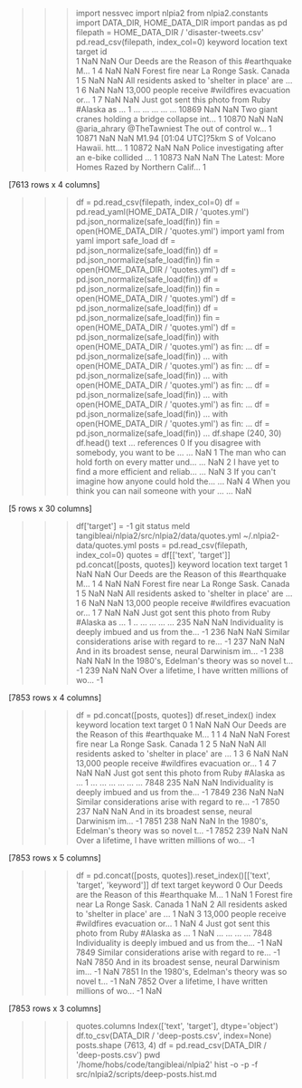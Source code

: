 >>> import nessvec
>>> import nlpia2
>>> from nlpia2.constants import DATA_DIR, HOME_DATA_DIR
>>> import pandas as pd
>>> filepath = HOME_DATA_DIR / 'disaster-tweets.csv'
>>> pd.read_csv(filepath, index_col=0)
      keyword location                                               text  target
id                                                                               
1         NaN      NaN  Our Deeds are the Reason of this #earthquake M...       1
4         NaN      NaN             Forest fire near La Ronge Sask. Canada       1
5         NaN      NaN  All residents asked to 'shelter in place' are ...       1
6         NaN      NaN  13,000 people receive #wildfires evacuation or...       1
7         NaN      NaN  Just got sent this photo from Ruby #Alaska as ...       1
...       ...      ...                                                ...     ...
10869     NaN      NaN  Two giant cranes holding a bridge collapse int...       1
10870     NaN      NaN  @aria_ahrary @TheTawniest The out of control w...       1
10871     NaN      NaN  M1.94 [01:04 UTC]?5km S of Volcano Hawaii. htt...       1
10872     NaN      NaN  Police investigating after an e-bike collided ...       1
10873     NaN      NaN  The Latest: More Homes Razed by Northern Calif...       1

[7613 rows x 4 columns]
>>> df = pd.read_csv(filepath, index_col=0)
>>> df = pd.read_yaml(HOME_DATA_DIR / 'quotes.yml')
>>> pd.json_normalize(safe_load(fin))
>>> fin = open(HOME_DATA_DIR / 'quotes.yml')
>>> import yaml
>>> from yaml import safe_load
>>> df = pd.json_normalize(safe_load(fin))
>>> df = pd.json_normalize(safe_load(fin))
>>> fin = open(HOME_DATA_DIR / 'quotes.yml')
>>> df = pd.json_normalize(safe_load(fin))
>>> df = pd.json_normalize(safe_load(fin))
>>> fin = open(HOME_DATA_DIR / 'quotes.yml')
>>> df = pd.json_normalize(safe_load(fin))
>>> df = pd.json_normalize(safe_load(fin))
>>> fin = open(HOME_DATA_DIR / 'quotes.yml')
>>> df = pd.json_normalize(safe_load(fin))
>>> with open(HOME_DATA_DIR / 'quotes.yml') as fin:
...     df = pd.json_normalize(safe_load(fin))
...
>>> with open(HOME_DATA_DIR / 'quotes.yml') as fin:
...     df = pd.json_normalize(safe_load(fin))
...
>>> with open(HOME_DATA_DIR / 'quotes.yml') as fin:
...     df = pd.json_normalize(safe_load(fin))
...
>>> with open(HOME_DATA_DIR / 'quotes.yml') as fin:
...     df = pd.json_normalize(safe_load(fin))
...
>>> with open(HOME_DATA_DIR / 'quotes.yml') as fin:
...     df = pd.json_normalize(safe_load(fin))
...
>>> df.shape
(240, 30)
>>> df.head()
                                                text  ... references
0  If you disagree with somebody, you want to be ...  ...        NaN
1  The man who can hold forth on every matter und...  ...        NaN
2  I have yet to find a more efficient and reliab...  ...        NaN
3  If you can't imagine how anyone could hold the...  ...        NaN
4  When you think you can nail someone with your ...  ...        NaN

[5 rows x 30 columns]
>>> df['target'] = -1
>>> git status
>>> meld tangibleai/nlpia2/src/nlpia2/data/quotes.yml ~/.nlpia2-data/quotes.yml
>>> posts = pd.read_csv(filepath, index_col=0)
>>> quotes = df[['text', 'target']]
>>> pd.concat([posts, quotes])
    keyword location                                               text  target
1       NaN      NaN  Our Deeds are the Reason of this #earthquake M...       1
4       NaN      NaN             Forest fire near La Ronge Sask. Canada       1
5       NaN      NaN  All residents asked to 'shelter in place' are ...       1
6       NaN      NaN  13,000 people receive #wildfires evacuation or...       1
7       NaN      NaN  Just got sent this photo from Ruby #Alaska as ...       1
..      ...      ...                                                ...     ...
235     NaN      NaN  Individuality is deeply imbued and us from the...      -1
236     NaN      NaN  Similar considerations arise with regard to re...      -1
237     NaN      NaN  And in its broadest sense, neural Darwinism im...      -1
238     NaN      NaN  In the 1980's, Edelman's theory was so novel t...      -1
239     NaN      NaN  Over a lifetime, I have written millions of wo...      -1

[7853 rows x 4 columns]
>>> df = pd.concat([posts, quotes])
>>> df.reset_index()
      index keyword location                                               text  target
0         1     NaN      NaN  Our Deeds are the Reason of this #earthquake M...       1
1         4     NaN      NaN             Forest fire near La Ronge Sask. Canada       1
2         5     NaN      NaN  All residents asked to 'shelter in place' are ...       1
3         6     NaN      NaN  13,000 people receive #wildfires evacuation or...       1
4         7     NaN      NaN  Just got sent this photo from Ruby #Alaska as ...       1
...     ...     ...      ...                                                ...     ...
7848    235     NaN      NaN  Individuality is deeply imbued and us from the...      -1
7849    236     NaN      NaN  Similar considerations arise with regard to re...      -1
7850    237     NaN      NaN  And in its broadest sense, neural Darwinism im...      -1
7851    238     NaN      NaN  In the 1980's, Edelman's theory was so novel t...      -1
7852    239     NaN      NaN  Over a lifetime, I have written millions of wo...      -1

[7853 rows x 5 columns]
>>> df = pd.concat([posts, quotes]).reset_index()[['text', 'target', 'keyword']]
>>> df
                                                   text  target keyword
0     Our Deeds are the Reason of this #earthquake M...       1     NaN
1                Forest fire near La Ronge Sask. Canada       1     NaN
2     All residents asked to 'shelter in place' are ...       1     NaN
3     13,000 people receive #wildfires evacuation or...       1     NaN
4     Just got sent this photo from Ruby #Alaska as ...       1     NaN
...                                                 ...     ...     ...
7848  Individuality is deeply imbued and us from the...      -1     NaN
7849  Similar considerations arise with regard to re...      -1     NaN
7850  And in its broadest sense, neural Darwinism im...      -1     NaN
7851  In the 1980's, Edelman's theory was so novel t...      -1     NaN
7852  Over a lifetime, I have written millions of wo...      -1     NaN

[7853 rows x 3 columns]
>>> quotes.columns
Index(['text', 'target'], dtype='object')
>>> df.to_csv(DATA_DIR / 'deep-posts.csv', index=None)
>>> posts.shape
(7613, 4)
>>> df = pd.read_csv(DATA_DIR / 'deep-posts.csv')
>>> pwd
'/home/hobs/code/tangibleai/nlpia2'
>>> hist -o -p -f src/nlpia2/scripts/deep-posts.hist.md
